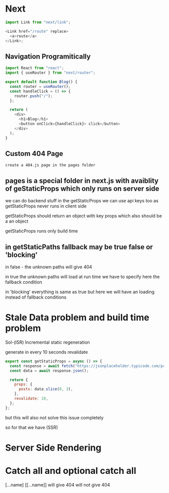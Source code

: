# Next

```javascript
import Link from "next/link";

<Link href="/route" replace>
  <a>route</a>
</Link>;
```

## Navigation Programitically

```javascript
import React from "react";
import { useRouter } from "next/router";

export default function Blog() {
  const router = useRouter();
  const handleClick = () => {
    router.push("/");
  };

  return (
    <div>
      <h1>Blog</h1>
      <button onClick={handleClick}> click</button>
    </div>
  );
}
```

## Custom 404 Page

```javasript
create a 404.js page in the pages folder
```

## pages is a special folder in next.js with avaiblity of geStaticProps which only runs on server side

we can do backend stuff in the getStaticProps we can use api keys too as getStaticProps never runs in client
side

getStaticProps should return an object with key props which also should be a an object

getStaticProps runs only build time

## in getStaticPaths fallback may be true false or 'blocking'

in false -
the unknown paths will give 404

in true
the unknown paths will load at run time we have to specify here the fallback condition

in 'blocking'
everything is same as true but here we will have an loading instead of fallback conditions

# Stale Data problem and build time problem

Sol-(ISR) Incremental static regeneration

generate in every 10 seconds revalidate

```javascript
export const getStaticProps = async () => {
  const response = await fetch("https://jsonplaceholder.typicode.com/posts");
  const data = await response.json();

  return {
    props: {
      posts: data.slice(0, 3),
    },
    revalidate: 10,
  };
};
```

but this will also not solve this issue completely

so for that we have (SSR)

# Server Side Rendering

# Catch all and optional catch all

[...name] [[...name]]
will give 404 will not give 404

